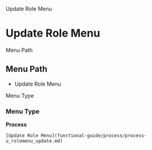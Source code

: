 
Update Role Menu
# Update Role Menu



Menu Path
## Menu Path



- Update Role Menu

Menu Type
### Menu Type

**Process**


```
[Update Role Menu](functional-guide/process/process-u_rolemenu_update.md)
```